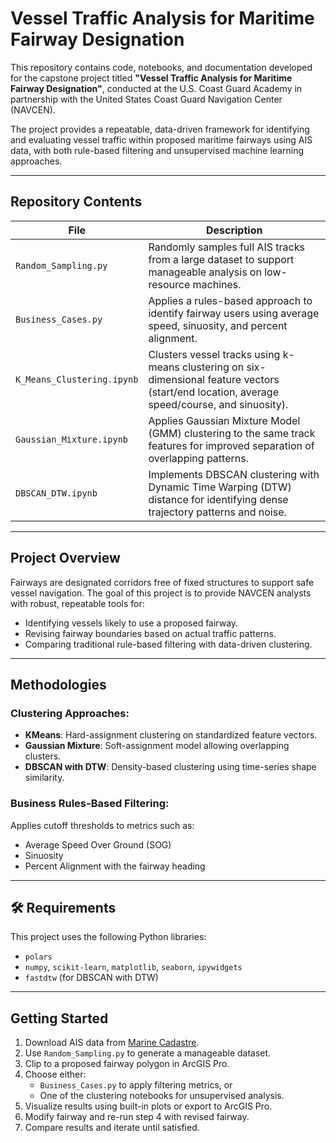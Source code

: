 # Vessel Traffic Analysis for Maritime Fairway Designation

This repository contains code, notebooks, and documentation developed for the capstone project titled **"Vessel Traffic Analysis for Maritime Fairway Designation"**, conducted at the U.S. Coast Guard Academy in partnership with the United States Coast Guard Navigation Center (NAVCEN).

The project provides a repeatable, data-driven framework for identifying and evaluating vessel traffic within proposed maritime fairways using AIS data, with both rule-based filtering and unsupervised machine learning approaches.

---

## Repository Contents

| File | Description |
|------|-------------|
| `Random_Sampling.py` | Randomly samples full AIS tracks from a large dataset to support manageable analysis on low-resource machines. |
| `Business_Cases.py` | Applies a rules-based approach to identify fairway users using average speed, sinuosity, and percent alignment. |
| `K_Means_Clustering.ipynb` | Clusters vessel tracks using k-means clustering on six-dimensional feature vectors (start/end location, average speed/course, and sinuosity). |
| `Gaussian_Mixture.ipynb` | Applies Gaussian Mixture Model (GMM) clustering to the same track features for improved separation of overlapping patterns. |
| `DBSCAN_DTW.ipynb` | Implements DBSCAN clustering with Dynamic Time Warping (DTW) distance for identifying dense trajectory patterns and noise. |

---

## Project Overview

Fairways are designated corridors free of fixed structures to support safe vessel navigation. The goal of this project is to provide NAVCEN analysts with robust, repeatable tools for:

- Identifying vessels likely to use a proposed fairway.
- Revising fairway boundaries based on actual traffic patterns.
- Comparing traditional rule-based filtering with data-driven clustering.

---

## Methodologies

### Clustering Approaches:
- **KMeans**: Hard-assignment clustering on standardized feature vectors.
- **Gaussian Mixture**: Soft-assignment model allowing overlapping clusters.
- **DBSCAN with DTW**: Density-based clustering using time-series shape similarity.


### Business Rules-Based Filtering:
Applies cutoff thresholds to metrics such as:
- Average Speed Over Ground (SOG)
- Sinuosity
- Percent Alignment with the fairway heading

---

## 🛠️ Requirements

This project uses the following Python libraries:
- `polars`
- `numpy`, `scikit-learn`, `matplotlib`, `seaborn`, `ipywidgets`
- `fastdtw` (for DBSCAN with DTW)

---

## Getting Started

1. Download AIS data from [Marine Cadastre](https://marinecadastre.gov/ais).
2. Use `Random_Sampling.py` to generate a manageable dataset.
3. Clip to a proposed fairway polygon in ArcGIS Pro.
4. Choose either:
   - `Business_Cases.py` to apply filtering metrics, or
   - One of the clustering notebooks for unsupervised analysis.
5. Visualize results using built-in plots or export to ArcGIS Pro.
6. Modify fairway and re-run step 4 with revised fairway.
7. Compare results and iterate until satisfied.
